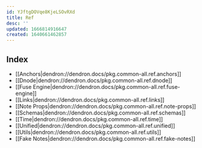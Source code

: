 ```yaml
---
id: YJftgDOVqe8KjeLSOvRXd
title: Ref
desc: ''
updated: 1666814916647
created: 1640661462857
---
```

## Index
- [[Anchors|dendron://dendron.docs/pkg.common-all.ref.anchors]]
- [[Dnode|dendron://dendron.docs/pkg.common-all.ref.dnode]]
- [[Fuse Engine|dendron://dendron.docs/pkg.common-all.ref.fuse-engine]]
- [[Links|dendron://dendron.docs/pkg.common-all.ref.links]]
- [[Note Props|dendron://dendron.docs/pkg.common-all.ref.note-props]]
- [[Schemas|dendron://dendron.docs/pkg.common-all.ref.schemas]]
- [[Time|dendron://dendron.docs/pkg.common-all.ref.time]]
- [[Unified|dendron://dendron.docs/pkg.common-all.ref.unified]]
- [[Utils|dendron://dendron.docs/pkg.common-all.ref.utils]]
- [[Fake Notes|dendron://dendron.docs/pkg.common-all.ref.fake-notes]]
